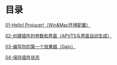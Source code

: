 # 目录

[01-Hello! Projucer!（Win&Mac环境配置）](https://github.com/TaroPie1214/JUCE-101/blob/main/01-Hello!%20Projucer!%EF%BC%88Win%26Mac%E7%8E%AF%E5%A2%83%E9%85%8D%E7%BD%AE%EF%BC%89.md)

[02-创建插件的参数和界面（APVTS与界面自动生成）](https://github.com/TaroPie1214/JUCE-101/blob/main/02-%E5%88%9B%E5%BB%BA%E6%8F%92%E4%BB%B6%E7%9A%84%E5%8F%82%E6%95%B0%E5%92%8C%E7%95%8C%E9%9D%A2%EF%BC%88APVTS%E4%B8%8E%E7%95%8C%E9%9D%A2%E8%87%AA%E5%8A%A8%E7%94%9F%E6%88%90%EF%BC%89.md)

[03-编写你的第一个效果器（Gain）](https://github.com/TaroPie1214/JUCE-101/blob/main/03-%E7%BC%96%E5%86%99%E4%BD%A0%E7%9A%84%E7%AC%AC%E4%B8%80%E4%B8%AA%E6%95%88%E6%9E%9C%E5%99%A8%EF%BC%88Gain%EF%BC%89.md)

[04-保存插件状态](https://github.com/TaroPie1214/JUCE-101/blob/main/04-%E4%BF%9D%E5%AD%98%E6%8F%92%E4%BB%B6%E7%8A%B6%E6%80%81.md)
